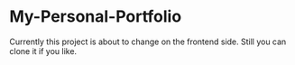 # My-Personal-Portfolio
Currently this project is about to change on the frontend side. Still you can clone it if you like.
